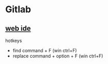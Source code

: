 # Gitlab

## [web ide] 

hotkeys

- find command + F (win ctrl+F)
- replace command + option + F (win ctrl+F)



[web ide]: https://docs.gitlab.com/ee/user/shortcuts.html#web-ide
